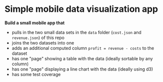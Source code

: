 # Simple mobile data visualization app

**Build a small mobile app that**
- pulls in the two small data sets in the `data` folder (`cost.json` and `revenue.json`) of this repo
- joins the two datasets into one
- adds an additional computed column `profit = revenue - costs` to the dataset
- has one "page" showing a table with the data (ideally sortable by any column)
- has one "page" displaying a line chart with the data (ideally using d3)
- has some test coverage
